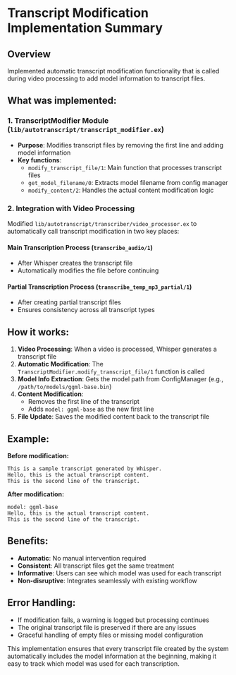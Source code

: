# Transcript Modification Implementation Summary

## Overview
Implemented automatic transcript modification functionality that is called during video processing to add model information to transcript files.

## What was implemented:

### 1. TranscriptModifier Module (`lib/autotranscript/transcript_modifier.ex`)
- **Purpose**: Modifies transcript files by removing the first line and adding model information
- **Key functions**:
  - `modify_transcript_file/1`: Main function that processes transcript files
  - `get_model_filename/0`: Extracts model filename from config manager
  - `modify_content/2`: Handles the actual content modification logic

### 2. Integration with Video Processing
Modified `lib/autotranscript/transcriber/video_processor.ex` to automatically call transcript modification in two key places:

#### Main Transcription Process (`transcribe_audio/1`)
- After Whisper creates the transcript file
- Automatically modifies the file before continuing

#### Partial Transcription Process (`transcribe_temp_mp3_partial/1`)
- After creating partial transcript files
- Ensures consistency across all transcript types

## How it works:

1. **Video Processing**: When a video is processed, Whisper generates a transcript file
2. **Automatic Modification**: The `TranscriptModifier.modify_transcript_file/1` function is called
3. **Model Info Extraction**: Gets the model path from ConfigManager (e.g., `/path/to/models/ggml-base.bin`)
4. **Content Modification**: 
   - Removes the first line of the transcript
   - Adds `model: ggml-base` as the new first line
5. **File Update**: Saves the modified content back to the transcript file

## Example:

**Before modification:**
```
This is a sample transcript generated by Whisper.
Hello, this is the actual transcript content.
This is the second line of the transcript.
```

**After modification:**
```
model: ggml-base
Hello, this is the actual transcript content.
This is the second line of the transcript.
```

## Benefits:
- **Automatic**: No manual intervention required
- **Consistent**: All transcript files get the same treatment
- **Informative**: Users can see which model was used for each transcript
- **Non-disruptive**: Integrates seamlessly with existing workflow

## Error Handling:
- If modification fails, a warning is logged but processing continues
- The original transcript file is preserved if there are any issues
- Graceful handling of empty files or missing model configuration

This implementation ensures that every transcript file created by the system automatically includes the model information at the beginning, making it easy to track which model was used for each transcription.